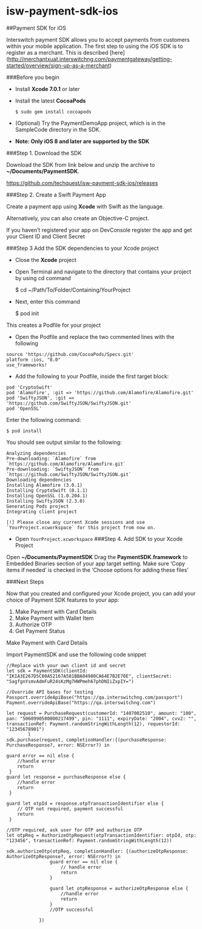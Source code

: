 # isw-payment-sdk-ios

##Payment SDK for ​iOS

Interswitch payment SDK allows you to accept payments from customers within your mobile application.
The first step to ​using the ​iOS SDK is to register as a merchant. This is described [here] (http://merchantxuat.interswitchng.com/paymentgateway/getting-started/overview/sign-up-as-a-merchant)

###Before you begin


* Install **Xcode 7.0.1** or later 

* Install the latest **CocoaPods**

    ```$ sudo gem install cocoapods```

* (Optional) Try the PaymentDemoApp project, which is in the SampleCode directory in the SDK.
* **Note: Only iOS 8 and later are supported by the SDK**
 
###Step 1. Download the SDK

Download the SDK from link below and unzip the archive to **~/Documents/PaymentSDK**.

https://github.com/techquest/isw-payment-sdk-ios/releases


###Step 2. Create a Swift Payment App

Create a payment app using **Xcode** with Swift as the language.

Alternatively, you can also create an Objective-C project.

If you haven’t registered your app on DevConsole register the app and get your Client ID and Client Secret


###Step 3 Add the SDK dependencies to your Xcode project

* Close the **Xcode** project

* Open Terminal and navigate to the directory that contains your project by using cd command
 
    $ cd ~/Path/To/Folder/Containing/YourProject


* Next, enter this command

    $ pod init

This creates a Podfile for your project

* Open the Podfile and replace the two commented lines with the following
 
```
source 'https://github.com/CocoaPods/Specs.git'
platform :ios, "8.0"
use_frameworks!
```

* Add the following to your Podfile, inside the first target block:
```
pod 'CryptoSwift'
pod 'Alamofire', :git => 'https://github.com/Alamofire/Alamofire.git'
pod 'SwiftyJSON', :git => 'https://github.com/SwiftyJSON/SwiftyJSON.git'
pod 'OpenSSL'
```

Enter the following command:

    $ pod install


You should see output similar to the following:

```
Analyzing dependencies
Pre-downloading: `Alamofire` from `https://github.com/Alamofire/Alamofire.git`
Pre-downloading: `SwiftyJSON` from `https://github.com/SwiftyJSON/SwiftyJSON.git`
Downloading dependencies
Installing Alamofire (3.0.1)
Installing CryptoSwift (0.1.1)
Installing OpenSSL (1.0.204.1)
Installing SwiftyJSON (2.3.0)
Generating Pods project
Integrating client project
 
[!] Please close any current Xcode sessions and use `YourProject.xcworkspace` for this project from now on.

```
* Open `YourProject.xcworkspace`
###Step 4. Add SDK to your Xcode Project

Open **~/Documents/PaymentSDK**
Drag the ​ **PaymentSDK.framework** to Embedded Binaries section of your app target setting. Make sure ‘Copy items if needed’ is checked in the ‘Choose options for adding these files’

###Next Steps

Now that you created and configured your Xcode project, you can add your choice of Payment SDK features to your app:

1.	Make Payment with Card Details
2.	Make Payment with Wallet Item
3.	Authorize OTP
4.	Get Payment Status

Make Payment with Card Details

Import PaymentSDK and use the following code snippet

```
//Replace with your own client id and secret
let sdk = PaymentSDK(clientId: "IKIA3E267D5C80A52167A581BBA04980CA64E7B2E70E", clientSecret: "SagfgnYsmvAdmFuR24sKzMg7HWPmeh67phDNIiZxpIY=")
 
//Override API bases for testing
Passport.overrideApiBase("https://qa.interswitchng.com/passport")
Payment.overrideApiBase("https://qa.interswitchng.com")
 
let request = PurchaseRequest(customerId: "1407002510", amount: "100", pan: "5060990580000217499", pin: "1111", expiryDate: "2004", cvv2: "", transactionRef: Payment.randomStringWithLength(12), requestorId: "12345678901")
        l
sdk.purchase(request, completionHandler:{(purchaseResponse: PurchaseResponse?, error: NSError?) in
     
guard error == nil else {
    //handle error
    return
 }
guard let response = purchaseResponse else {
    //handle error
    return
 }
 
guard let otpId = response.otpTransactionIdentifier else {
    // OTP not required, payment successful          
    return
 }
 
//OTP required, ask user for OTP and authorize OTP
let otpReq = AuthorizeOtpRequest(otpTransactionIdentifier: otpId, otp: "123456", transactionRef: Payment.randomStringWithLength(12))
 
sdk.authorizeOtp(otpReq, completionHandler: {(authorizeOtpResponse: AuthorizeOtpResponse?, error: NSError?) in
                guard error == nil else {
                    // handle error
                    return
                }
                 
                guard let otpResponse = authorizeOtpResponse else {
                    //handle error
                    return
                }
                //OTP successful
                 
            })
```